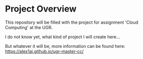 # Project Overview

This repository will be filled with the project for assignment 'Cloud Computing' at the UGR.

I do not know yet, what kind of project I will create here...

But whatever it will be, more information can be found here: https://alex1ai.github.io/ugr-master-cc/
